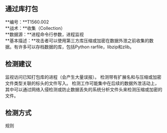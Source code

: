 ## 通过库打包  
**编号：**T1560.002  
**战术：**收集（Collection）  
**数据源：**进程命令行参数，进程监视  
**基本描述：**攻击者可以使用第三方库压缩或加密在数据外泄之前收集的数据。有许多可以存档数据的库，包括Python rarfile，libzip和zlib。  
## 检测建议  
监视访问已知打包库的进程（会产生大量误报）。
检测带有扩展名和与压缩或加密文件类型关联的标头的文件写入。
检测工作可能集中在后续的数据外泄活动上，其中可以通过网络入侵检测或防止数据丢失的系统分析文件头来检测压缩或加密的文件。  
## 检测方式  
规则